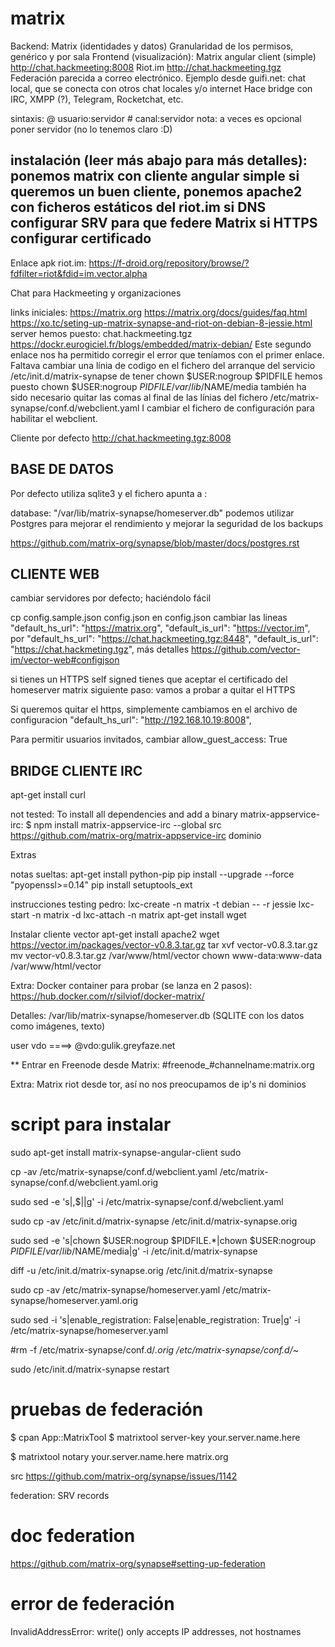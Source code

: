 # matrix

Backend: Matrix (identidades y datos)
Granularidad de los permisos, genérico y por sala
Frontend (visualización):
Matrix angular client (simple) http://chat.hackmeeting:8008
Riot.im http://chat.hackmeeting.tgz
Federación parecida a correo electrónico.
Ejemplo desde guifi.net: chat local, que se conecta con otros chat locales y/o internet
Hace bridge con IRC, XMPP (?), Telegram, Rocketchat, etc.

sintaxis:
    @ usuario:servidor
    # canal:servidor
    nota: a veces es opcional poner servidor (no lo tenemos claro :D)

instalación (leer más abajo para más detalles):
ponemos matrix con cliente angular simple
si queremos un buen cliente, ponemos apache2 con ficheros estáticos del riot.im
si DNS configurar SRV para que federe Matrix
si HTTPS configurar certificado
-------------

Enlace apk riot.im:
https://f-droid.org/repository/browse/?fdfilter=riot&fdid=im.vector.alpha

Chat para Hackmeeting y organizaciones

links iniciales:
https://matrix.org
https://matrix.org/docs/guides/faq.html
https://xo.tc/seting-up-matrix-synapse-and-riot-on-debian-8-jessie.html
server hemos puesto: chat.hackmeeting.tgz
https://dockr.eurogiciel.fr/blogs/embedded/matrix-debian/
Este segundo enlace nos ha permitido corregir el error que teníamos con el primer enlace.
Faltava cambiar una línia de codigo en el fichero del arranque del servicio
/etc/init.d/matrix-synapse
de tener 
chown $USER:nogroup $PIDFILE
hemos puesto
chown $USER:nogroup $PIDFILE /var/lib/$NAME/media
también ha sido necesario quitar las comas al final de las línias del fichero
/etc/matrix-synapse/conf.d/webclient.yaml
I cambiar el fichero de configuración para habilitar el webclient.

Cliente por defecto
http://chat.hackmeeting.tgz:8008

## BASE DE DATOS
Por defecto utiliza sqlite3 y el fichero apunta a : 

database: "/var/lib/matrix-synapse/homeserver.db"
podemos utilizar Postgres para mejorar el rendimiento y mejorar la seguridad de los backups

https://github.com/matrix-org/synapse/blob/master/docs/postgres.rst



## CLIENTE WEB

cambiar servidores por defecto; haciéndolo fácil

cp config.sample.json config.json
en config.json cambiar las lineas
    "default_hs_url": "https://matrix.org",
    "default_is_url": "https://vector.im",
    por
    "default_hs_url": "https://chat.hackmeeting.tgz:8448",
    "default_is_url": "https://chat.hackmeting.tgz",
más detalles https://github.com/vector-im/vector-web#configjson

si tienes un HTTPS self signed tienes que aceptar el certificado del homeserver matrix
siguiente paso: vamos a probar a quitar el HTTPS

Si queremos quitar el https, simplemente cambiamos en el archivo de configuracion 
  "default_hs_url": "http://192.168.10.19:8008",
 
Para permitir usuarios invitados, cambiar
allow_guest_access: True

## BRIDGE CLIENTE IRC

apt-get install curl

not tested:
To install all dependencies and add a binary matrix-appservice-irc:
 $ npm install matrix-appservice-irc --global
src https://github.com/matrix-org/matrix-appservice-irc
dominio



Extras

notas sueltas:
apt-get install python-pip
pip install --upgrade --force "pyopenssl>=0.14"
pip install setuptools_ext

instrucciones testing pedro:
lxc-create -n matrix -t debian -- -r jessie
lxc-start -n matrix -d
lxc-attach -n matrix
apt-get install wget


Instalar cliente vector
apt-get install apache2
wget https://vector.im/packages/vector-v0.8.3.tar.gz
tar xvf vector-v0.8.3.tar.gz
mv vector-v0.8.3.tar.gz /var/www/html/vector
chown www-data:www-data /var/www/html/vector

Extra:
Docker container para probar (se lanza en 2 pasos):
    https://hub.docker.com/r/silviof/docker-matrix/

Detalles:
/var/lib/matrix-synapse/homeserver.db (SQLITE con los datos como imágenes, texto)

user vdo ====> @vdo:gulik.greyfaze.net

 ** Entrar en Freenode desde Matrix:
    #freenode_#channelname:matrix.org


Extra: Matrix riot desde tor, así no nos preocupamos de ip's ni dominios








script para instalar
====================


sudo apt-get install matrix-synapse-angular-client sudo

cp -av /etc/matrix-synapse/conf.d/webclient.yaml /etc/matrix-synapse/conf.d/webclient.yaml.orig

sudo sed -e 's|,$||g' -i /etc/matrix-synapse/conf.d/webclient.yaml

sudo cp -av  /etc/init.d/matrix-synapse   /etc/init.d/matrix-synapse.orig

sudo sed -e 's|chown $USER:nogroup $PIDFILE.*|chown $USER:nogroup $PIDFILE /var/lib/$NAME/media|g' -i /etc/init.d/matrix-synapse

diff -u /etc/init.d/matrix-synapse.orig    /etc/init.d/matrix-synapse

sudo cp -av /etc/matrix-synapse/homeserver.yaml /etc/matrix-synapse/homeserver.yaml.orig

sudo sed -i 's|enable_registration: False|enable_registration: True|g' -i /etc/matrix-synapse/homeserver.yaml

#rm -f /etc/matrix-synapse/conf.d/*.orig /etc/matrix-synapse/conf.d/*~

sudo /etc/init.d/matrix-synapse restart


pruebas de federación
=====================

$ cpan App::MatrixTool
$ matrixtool server-key your.server.name.here

$ matrixtool notary your.server.name.here matrix.org

src https://github.com/matrix-org/synapse/issues/1142

federation: SRV records

doc federation
==============

https://github.com/matrix-org/synapse#setting-up-federation

error de federación
===============
InvalidAddressError: write() only accepts IP addresses, not hostnames

